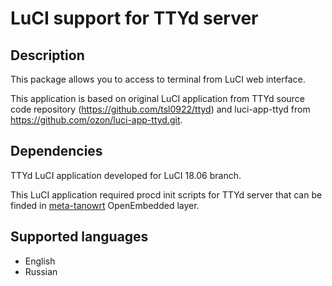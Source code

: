 # LuCI support for TTYd server

## Description
This package allows you to access to terminal from LuCI web interface.

This application is based on original LuCI application from TTYd source code
repository (https://github.com/tsl0922/ttyd) and luci-app-ttyd from
https://github.com/ozon/luci-app-ttyd.git.

## Dependencies
TTYd LuCI application developed for LuCI 18.06 branch.

This LuCI application required procd init scripts for TTYd server that can be finded
in [meta-tanowrt](https://github.com/tano-systems/meta-tanowrt.git) OpenEmbedded layer.

## Supported languages
- English
- Russian

